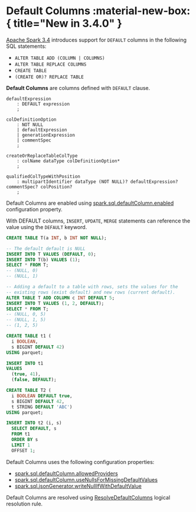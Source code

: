 # Default Columns :material-new-box:{ title="New in 3.4.0" }

[Apache Spark 3.4](https://issues.apache.org/jira/browse/SPARK-38334) introduces support for `DEFAULT` columns in the following SQL statements:

* `ALTER TABLE ADD (COLUMN | COLUMNS)`
* `ALTER TABLE REPLACE COLUMNS`
* `CREATE TABLE`
* `(CREATE OR)? REPLACE TABLE`

**Default Columns** are columns defined with `DEFAULT` clause.

```antlr
defaultExpression
    : DEFAULT expression
    ;

colDefinitionOption
    : NOT NULL
    | defaultExpression
    | generationExpression
    | commentSpec
    ;

createOrReplaceTableColType
    : colName dataType colDefinitionOption*
    ;

qualifiedColTypeWithPosition
    : multipartIdentifier dataType (NOT NULL)? defaultExpression? commentSpec? colPosition?
    ;
```

Default Columns are enabled using [spark.sql.defaultColumn.enabled](../configuration-properties.md#spark.sql.defaultColumn.enabled) configuration property.

With DEFAULT columns, `INSERT`, `UPDATE`, `MERGE` statements can reference the value using the `DEFAULT` keyword.

```sql
CREATE TABLE T(a INT, b INT NOT NULL);

-- The default default is NULL
INSERT INTO T VALUES (DEFAULT, 0);
INSERT INTO T(b) VALUES (1);
SELECT * FROM T;
-- (NULL, 0)
-- (NULL, 1)

-- Adding a default to a table with rows, sets the values for the
-- existing rows (exist default) and new rows (current default).
ALTER TABLE T ADD COLUMN c INT DEFAULT 5;
INSERT INTO T VALUES (1, 2, DEFAULT);
SELECT * FROM T;
-- (NULL, 0, 5)
-- (NULL, 1, 5)
-- (1, 2, 5)
```

```sql
CREATE TABLE t1 (
  i BOOLEAN,
  s BIGINT DEFAULT 42)
USING parquet;

INSERT INTO t1
VALUES
  (true, 41),
  (false, DEFAULT);

CREATE TABLE T2 (
  i BOOLEAN DEFAULT true,
  s BIGINT DEFAULT 42,
  t STRING DEFAULT 'ABC')
USING parquet;

INSERT INTO t2 (i, s)
  SELECT DEFAULT, s
  FROM t1
  ORDER BY s
  LIMIT 1
  OFFSET 1;
```

Default Columns uses the following configuration properties:

* [spark.sql.defaultColumn.allowedProviders](../configuration-properties.md#spark.sql.defaultColumn.allowedProviders)
* [spark.sql.defaultColumn.useNullsForMissingDefaultValues](../configuration-properties.md#spark.sql.defaultColumn.useNullsForMissingDefaultValues)
* [spark.sql.jsonGenerator.writeNullIfWithDefaultValue](../configuration-properties.md#spark.sql.jsonGenerator.writeNullIfWithDefaultValue)

Default Columns are resolved using [ResolveDefaultColumns](../logical-analysis-rules/ResolveDefaultColumns.md) logical resolution rule.
